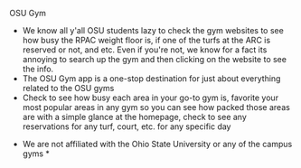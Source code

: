 OSU Gym

- We know all y'all OSU students lazy to check the gym websites to see how busy the RPAC weight floor is, if one of the turfs at the ARC is reserved or not, and etc. Even if you're not, we know for a fact its annoying to search up the gym and then clicking on the website to see the info.
- The OSU Gym app is a one-stop destination for just about everything related to the OSU gyms
- Check to see how busy each area in your go-to gym is, favorite your most popular areas in any gym so you can see how packed those areas are with a simple glance at the homepage, check to see any reservations for any turf, court, etc. for any specific day

* We are not affiliated with the Ohio State University or any of the campus gyms *
